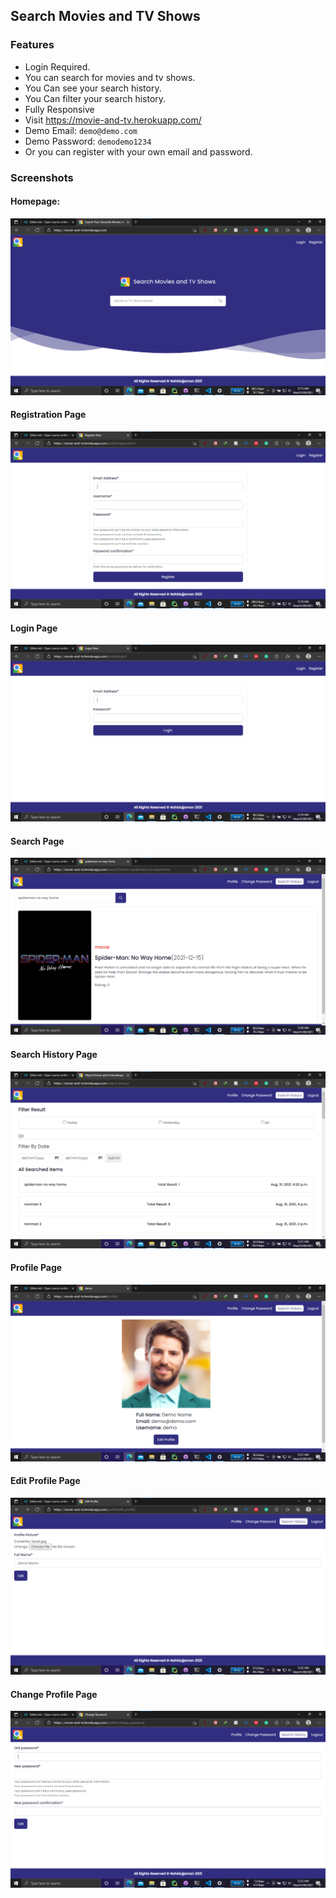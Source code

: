 ## Search Movies and TV Shows
### Features

- Login Required.
- You can search for movies and tv shows.
- You Can see your search history.
- You Can filter your search history.
- Fully Responsive
- Visit https://movie-and-tv.herokuapp.com/
- Demo Email: `demo@demo.com`
- Demo Password: `demodemo1234`
- Or you can register with your own email and password.

### Screenshots
#### Homepage:
![img.png](img.png)
#### Registration Page
![img_1.png](img_1.png)
#### Login Page
![img_2.png](img_2.png)
#### Search Page
![img_3.png](img_3.png)
#### Search History Page
![img_4.png](img_4.png)
#### Profile Page
![img_5.png](img_5.png)
#### Edit Profile Page
![img_6.png](img_6.png)
#### Change Profile Page
![img_7.png](img_7.png)
